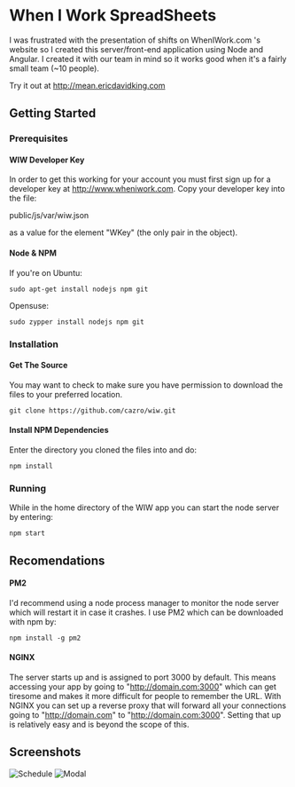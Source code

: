 # When I Work SpreadSheets

I was frustrated with the presentation of shifts on WhenIWork.com 's website 
so I created this server/front-end application using Node and Angular. I created 
it with our team in mind so it works good when it's a fairly small team (~10 people).

Try it out at http://mean.ericdavidking.com

## Getting Started
### Prerequisites
#### WIW Developer Key
In order to get this working for your account you must first sign up for a developer
key at http://www.wheniwork.com.  Copy your developer key into the file:

public/js/var/wiw.json 

as a value for the element "WKey" (the only pair in the object). 

#### Node & NPM

If you're on Ubuntu:
```
sudo apt-get install nodejs npm git
```

Opensuse:
```
sudo zypper install nodejs npm git
```

### Installation
#### Get The Source

You may want to check to make sure you have permission to download the files to your preferred location.
```
git clone https://github.com/cazro/wiw.git 
```
#### Install NPM Dependencies

Enter the directory you cloned the files into and do:
```
npm install
```

### Running
While in the home directory of the WIW app you can start the node server by entering:
```
npm start
```
## Recomendations
#### PM2
I'd recommend using a node process manager to monitor the node server which will restart it in case it crashes.  I use PM2 which can be downloaded with npm by:
``` 
npm install -g pm2
```
#### NGINX
The server starts up and is assigned to port 3000 by default. This means accessing your app by going to "http://domain.com:3000" which can get tiresome and makes it more difficult for people to remember the URL.  With NGINX you can set up a reverse proxy that will forward all your connections going to "http://domain.com" to "http://domain.com:3000".  Setting that up is relatively easy and is beyond the scope of this.

## Screenshots
![Schedule](http://ericdavidking.com/wiw/img/wiw-ss.jpg)
![Modal](http://ericdavidking.com/wiw/img/wiw-ss2.jpg)
